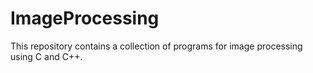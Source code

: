 # ImageProcessing
This repository contains a collection of programs for image processing using C and C++. 

